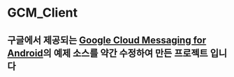 # GCM_Client
## 구글에서 제공되는 [Google Cloud Messaging for Android](https://developer.android.com/google/gcm/index.html)의 예제 소스를 약간 수정하여 만든 프로젝트 입니다
